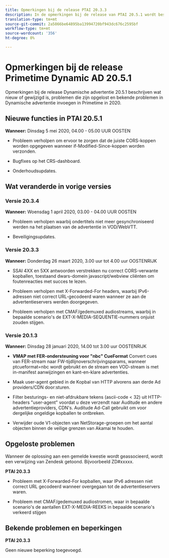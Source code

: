 ```yaml
---
title: Opmerkingen bij de release PTAI 20.3.3
description: In de opmerkingen bij de release van PTAI 20.5.1 wordt beschreven wat nieuw of gewijzigd is, wat de opgeloste en bekende problemen zijn in de dynamische invoeging van Primetime in 2020.
translation-type: tm+mt
source-git-commit: 2a5866be64895ba13994720bf943dc676c2595bf
workflow-type: tm+mt
source-wordcount: '356'
ht-degree: 0%

---
```



# Opmerkingen bij de release Primetime Dynamic AD 20.5.1

Opmerkingen bij de release Dynamische advertentie 20.5.1 beschrijven wat nieuw of gewijzigd is, problemen die zijn opgelost en bekende problemen in Dynamische advertentie invoegen in Primetime in 2020.

## Nieuwe functies in PTAI 20.5.1

**Wanneer:** Dinsdag 5 mei 2020, 04.00 - 05.00 UUR OOSTEN

* Probleem verholpen om ervoor te zorgen dat de juiste CORS-koppen worden opgegeven wanneer if-Modified-Since-koppen worden verzonden.

* Bugfixes op het CRS-dashboard.

* Onderhoudsupdates.

## Wat veranderde in vorige versies

### Versie 20.3.4

**Wanneer:** Woensdag 1 april 2020, 03.00 - 04.00 UUR OOSTEN

* Probleem verholpen waarbij ondertitels niet meer gesynchroniseerd werden na het plaatsen van de advertentie in VOD/WebVTT.

* Beveiligingsupdates.

### Versie 20.3.3

**Wanneer:** Donderdag 26 maart 2020, 3.00 uur tot 4.00 uur OOSTENRIJK

* SSAI 4XX en 5XX antwoorden verstrekken nu correct CORS-verwante kopballen, toestaand dwars-domein javascript/webview cliënten om foutenreacties met succes te lezen.

* Probleem verholpen met X-Forwarded-For headers, waarbij IPv6-adressen niet correct URL-gecodeerd waren wanneer ze aan de advertentieservers werden doorgegeven.

* Probleem verholpen met CMAF/gedemuxed audiostreams, waarbij in bepaalde scenario&#39;s de EXT-X-MEDIA-SEQUENTIE-nummers onjuist zouden stijgen.

### Versie 20.1.3

**Wanneer:** Dinsdag 28 januari 2020, 14.00 tot 3.00 uur OOSTENRIJK

* **VMAP met FER-ondersteuning voor &quot;nbc&quot; CueFormat** Convert cues van FER-stream naar FW-tijdlijnoverschrijvingsparams, wanneer ptcueformat=nbc wordt gebruikt en de stream een VOD-stream is met in-manifest aanwijzingen en kant-en-klare advertenties.

* Maak user-agent gebied in de Kopbal van HTTP alvorens aan derde Ad providers/CDN door:sturen.

* Filter besturings- en niet-afdrukbare tekens (ascii-code &lt; 32) uit HTTP-headers &quot;user-agent&quot; voordat u deze verzendt naar Auditude en andere advertentieproviders, CDN&#39;s. Auditude Ad-Call gebruikt om voor dergelijke ongeldige kopballen te ontbreken.

* Verwijder oude V1-objecten van NetStorage-groepen om het aantal objecten binnen de veilige grenzen van Akamai te houden.

## Opgeloste problemen

Wanneer de oplossing aan een gemelde kwestie wordt geassocieerd, wordt een verwijzing van Zendesk getoond. Bijvoorbeeld ZD#xxxxx.

**PTAI 20.3.3**

* Probleem met X-Forwarded-For kopballen, waar IPv6 adressen niet correct URL gecodeerd wanneer overgegaan tot de advertentieservers waren.

* Probleem met CMAF/gedemuxed audiostromen, waar in bepaalde scenario&#39;s de aantallen EXT-X-MEDIA-REEKS in bepaalde scenario&#39;s verkeerd stijgen

## Bekende problemen en beperkingen

**PTAI 20.3.3**

Geen nieuwe beperking toegevoegd.
